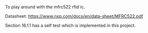 To play around with the mfrc522 rfid ic. 

Datasheet: https://www.nxp.com/docs/en/data-sheet/MFRC522.pdf

Section 16.1.1 has a self test which is implemented in this project. 